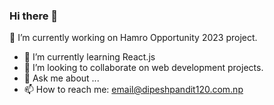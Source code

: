 ### Hi there 👋

🔭 I’m currently working on Hamro Opportunity 2023 project.
- 🌱 I’m currently learning React.js
- 👯 I’m looking to collaborate on web development projects.
- 💬 Ask me about ...
- 📫 How to reach me: email@dipeshpandit120.com.np

